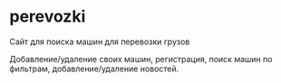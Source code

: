 # perevozki
Сайт для поиска машин для перевозки грузов

Добавление/удаление своих машин, регистрация, поиск машин по фильтрам, добавление/удаление новостей.
